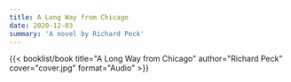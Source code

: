 ```yaml
---
title: A Long Way from Chicago
date: 2020-12-03
summary: 'A novel by Richard Peck'
---
```


{{< booklist/book
title="A Long Way from Chicago"
author="Richard Peck"
cover="cover.jpg"
format="Audio" >}}
